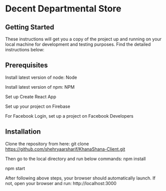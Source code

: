 # Decent Departmental Store


## Getting Started

These instructions will get you a copy of the project up and running on your local machine for development and testing purposes. Find the detailed instructions below:

## Prerequisites

Install latest version of node: Node

Install latest version of npm: NPM

Set up Create React App

Set up your project on Firebase

For Facebook Login, set up a project on Facebook Developers

## Installation

Clone the repository from here:
git clone https://github.com/shehryaarsharif/KhanaShana-Client.git

Then go to the local directory and run below commands:
npm install

npm start

After following above steps, your browser should automatically launch. If not, open your browser and run:
http://localhost:3000

